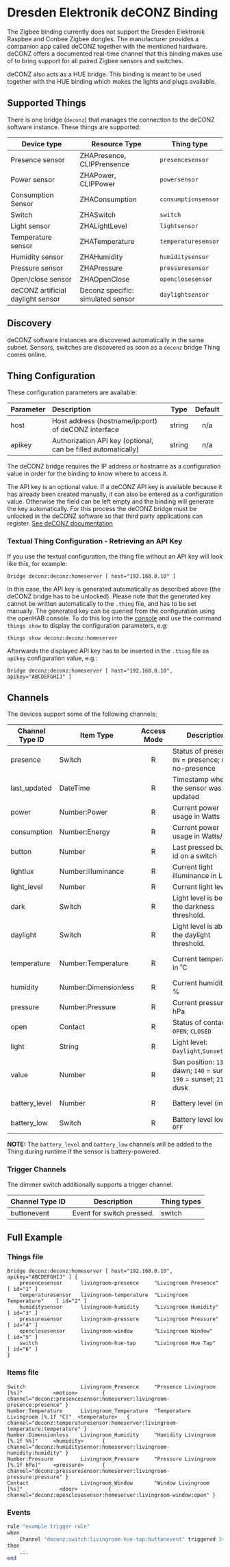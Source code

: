 # Dresden Elektronik deCONZ Binding

The Zigbee binding currently does not support the Dresden Elektronik Raspbee and Conbee Zigbee dongles.
The manufacturer provides a companion app called deCONZ together with the mentioned hardware. deCONZ
offers a documented real-time channel that this binding makes use of to bring support for all
paired Zigbee sensors and switches.

deCONZ also acts as a HUE bridge. This binding is meant to be used together with the HUE binding
which makes the lights and plugs available.

## Supported Things

There is one bridge (`deconz`) that manages the connection to the deCONZ software instance.
These things are supported:

| Device type                       | Resource Type                     | Thing type          |
|-----------------------------------|-----------------------------------|---------------------|
| Presence sensor                   | ZHAPresence, CLIPPrensence        | `presencesensor`    |
| Power sensor                      | ZHAPower, CLIPPower               | `powersensor`       |
| Consumption Sensor                | ZHAConsumption                    | `consumptionsensor` |
| Switch                            | ZHASwitch                         | `switch`            |
| Light sensor                      | ZHALightLevel                     | `lightsensor`       |
| Temperature sensor                | ZHATemperature                    | `temperaturesensor` |
| Humidity sensor                   | ZHAHumidity                       | `humiditysensor`    |
| Pressure sensor                   | ZHAPressure                       | `pressuresensor`    |
| Open/close sensor                 | ZHAOpenClose                      | `openclosesensor`   |
| deCONZ artificial daylight sensor | Deconz specific: simulated sensor | `daylightsensor`    |

## Discovery

deCONZ software instances are discovered automatically in the same subnet.
Sensors, switches are discovered as soon as a `deconz` bridge Thing comes online.

## Thing Configuration

These configuration parameters are available:

| Parameter | Description                                                   | Type      | Default   |
| :-------- | :------------------------------------------------------------ | :-------: | :-------: |
| host      | Host address (hostname/ip:port) of deCONZ interface           | string    | n/a       |
| apikey    | Authorization API key (optional, can be filled automatically) | string    | n/a       |

The deCONZ bridge requires the IP address or hostname as a configuration value in order for the binding to know where to access it.

The API key is an optional value. If a deCONZ API key is available because it has already been created manually, it can also be entered as a configuration value. Otherwise the field can be left empty and the binding will generate the key automatically. For this process the deCONZ bridge must be unlocked in the deCONZ software so that third party applications can register. [See deCONZ documentation](http://dresden-elektronik.github.io/deconz-rest-doc/getting_started/#unlock-the-gateway)

### Textual Thing Configuration - Retrieving an API Key

If you use the textual configuration, the thing file without an API key will look like this, for example:

```
Bridge deconz:deconz:homeserver [ host="192.168.0.10" ]
```

In this case, the API key is generated automatically as described above (the deCONZ bridge has to be unlocked). Please note that the generated key cannot be written automatically to the `.thing` file, and has to be set manually.
The generated key can be queried from the configuration using the openHAB console. To do this log into the [console](https://www.openhab.org/docs/administration/console.html) and use the command `things show` to display the configuration parameters, e.g:

```
things show deconz:deconz:homeserver
```

Afterwards the displayed API key has to be inserted in the `.thing` file as `apikey` configuration value, e.g.:

```
Bridge deconz:deconz:homeserver [ host="192.168.0.10", apikey="ABCDEFGHIJ" ]
```

## Channels

The devices support some of the following channels:

| Channel Type ID | Item Type            | Access Mode | Description                                                               | Thing types                               |
|-----------------|----------------------|:-----------:|---------------------------------------------------------------------------|-------------------------------------------|
| presence        | Switch               |      R      | Status of presence: `ON` = presence; `OFF` = no-presence                  | presencesensor                            |
| last_updated    | DateTime             |      R      | Timestamp when the sensor was last updated                                | all, except daylightsensor                |
| power           | Number:Power         |      R      | Current power usage in Watts                                              | powersensor                               |
| consumption     | Number:Energy        |      R      | Current power usage in Watts/Hour                                         | consumptionsensor                         |
| button          | Number               |      R      | Last pressed button id on a switch                                        | switch                                    |
| lightlux        | Number:Illuminance   |      R      | Current light illuminance in Lux                                          | lightsensor                               |
| light_level     | Number               |      R      | Current light level                                                       | lightsensor                               |
| dark            | Switch               |      R      | Light level is below the darkness threshold.                              | lightsensor, sometimes for presencesensor |
| daylight        | Switch               |      R      | Light level is above the daylight threshold.                              | lightsensor                               |
| temperature     | Number:Temperature   |      R      | Current temperature in ˚C                                                 | temperaturesensor, some Xiaomi sensors    |
| humidity        | Number:Dimensionless |      R      | Current humidity in %                                                     | humiditysensor                            |
| pressure        | Number:Pressure      |      R      | Current pressure in hPa                                                   | pressuresensor                            |
| open            | Contact              |      R      | Status of contacts: `OPEN`; `CLOSED`                                      | openclosesensor                           |
| light           | String               |      R      | Light level: `Daylight`,`Sunset`,`Dark`                                   | daylightsensor                            |
| value           | Number               |      R      | Sun position: `130` = dawn; `140` = sunrise; `190` = sunset; `210` = dusk | daylightsensor                            |
| battery_level   | Number               |      R      | Battery level (in %)                                                      | any battery-powered sensor                |
| battery_low     | Switch               |      R      | Battery level low: `ON`; `OFF`                                            | any battery-powered sensor                |

**NOTE:** The `battery_level` and `battery_low` channels will be added to the Thing during runtime if the sensor is battery-powered.

### Trigger Channels

The dimmer switch additionally supports a trigger channel.

| Channel Type ID | Description               | Thing types |
|-----------------|---------------------------|-------------|
| buttonevent     | Event for switch pressed. | switch      |

## Full Example

### Things file ###

```
Bridge deconz:deconz:homeserver [ host="192.168.0.10", apikey="ABCDEFGHIJ" ] {
    presencesensor      livingroom-presence     "Livingroom Presence"       [ id="1" ]
    temperaturesensor   livingroom-temperature  "Livingroom Temperature"    [ id="2" ]
    humiditysensor      livingroom-humidity     "Livingroom Humidity"       [ id="3" ]
    pressuresensor      livingroom-pressure     "Livingroom Pressure"       [ id="4" ]
    openclosesensor     livingroom-window       "Livingroom Window"         [ id="5" ]
    switch              livingroom-hue-tap      "Livingroom Hue Tap"        [ id="6" ]
}
```

### Items file ###

```
Switch                  Livingroom_Presence     "Presence Livingroom [%s]"          <motion>        { channel="deconz:presencesensor:homeserver:livingroom-presence:presence" }
Number:Temperature      Livingroom_Temperature  "Temperature Livingroom [%.1f °C]"  <temperature>   { channel="deconz:temperaturesensor:homeserver:livingroom-temperature:temperature" }
Number:Dimensionless    Livingroom_Humidity     "Humidity Livingroom [%.1f %%]"     <humidity>      { channel="deconz:humiditysensor:homeserver:livingroom-humidity:humidity" }
Number:Pressure         Livingroom_Pressure     "Pressure Livingroom [%.1f hPa]"    <pressure>      { channel="deconz:pressuresensor:homeserver:livingroom-pressure:pressure" }
Contact                 Livingroom_Window       "Window Livingroom [%s]"            <door>          { channel="deconz:openclosesensor:homeserver:livingroom-window:open" }
```

### Events

```php
rule "example trigger rule"
when
    Channel "deconz:switch:livingroom-hue-tap:buttonevent" triggered 34   // Hue Tap Button 1 pressed
then
    ...
end
```
